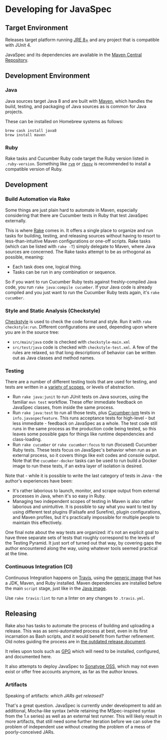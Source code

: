 # Developing for JavaSpec

## Target Environment

Releases target platform running [JRE 8+][jre-download] and any project that is compatible with JUnit 4.

JavaSpec and its dependencies are available in the [Maven Central Repository][maven-central].

[jre-download]: https://www.oracle.com/technetwork/java/javase/downloads/jre8-downloads-2133155.html
[maven-central]: https://search.maven.org/


## Development Environment

### Java

Java sources target Java 8 and are built with [Maven][maven], which handles the build, testing, and packaging of Java
sources as is common for Java projects.

These can be installed on Homebrew systems as follows:

    brew cask install java8
    brew install maven


### Ruby

Rake tasks and Cucumber Ruby code target the Ruby version listed in `.ruby-version`.  Something like [`rvm`][rvm] or
[`rbenv`][rbenv] is recommended to install a compatible version of Ruby.

[maven]: https://maven.apache.org/
[rbenv]: https://github.com/rbenv/rbenv
[rvm]: https://rvm.io/


## Development

### Build Automation via Rake

Some things are just plain hard to automate in Maven, especially considering that there are Cucumber tests in Ruby that
test JavaSpec externally.

This is where [Rake][rake] comes in.  It offers a single place to organize and run tasks for building, testing, and
releasing sources without having to resort to less-than-intuitive Maven configurations or one-off scripts.
Rake tasks (which can be listed with `rake -T`) simply delegate to Maven, where Java sources are concerned.  The Rake
tasks attempt to be as orthogonal as possible, meaning: 

- Each task does one, logical thing.
- Tasks can be run in any combination or sequence.

So if you want to run Cucumber Ruby tests against freshly-compiled Java code, you run `rake java:compile cucumber`.
If your Java code is already compiled and you just want to run the Cucumber Ruby tests again, it's `rake cucumber`.

[rake]: https://github.com/ruby/rake


### Style and Static Analysis (Checkstyle)

[Checkstyle][checkstyle-config] is used to check the code format and style.  Run it with `rake checkstyle:run`.
Different configurations are used, depending upon where you are in the source tree:

- `src/main/java` code is checked with `checkstyle-main.xml`
- `src/test/java` code is checked with `checkstyle-test.xml`.  A few of the rules are relaxed, so that long
  descriptions of behavior can be written out as Java classes and method names.


[checkstyle-config]: http://checkstyle.sourceforge.net/config.html


### Testing

There are a number of different testing tools that are used for testing, and tests are written in a
[variety of scopes][fowler-test-pyramid], or levels of abstraction.

- Run `rake java:junit` to run JUnit tests on Java sources, using the familiar `mvn test` workflow.
  These offer immediate feedback on JavaSpec classes, from inside the same process.
- Run `rake java:test` to run all those tests, plus [Cucumber-jvm][cucumber-jvm] tests in `info.javaspecfeature`.
  This runs acceptance tests for high-level - but less immediate - feedback on JavaSpec as a whole.
  The test code still runs in the same process as the production code being tested, so this leaves some possible gaps
  for things like runtime dependencies and class-loading.
- Run `rake cucumber` or `rake cucumber:focus` to run (focused) Cucumber Ruby tests.
  These tests focus on JavaSpec's behavior when run as an external process, so it covers things like exit codes and
  console output.  Note that the `cucumber-docker` tasks can be used to run build a Docker image to run these tests,
  if an extra layer of isolation is desired.
  

Note that - while it is possible to write the last category of tests in Java - the author's experiences have been:

- It's rather laborious to launch, monitor, and scrape output from external processes in Java, when it's so easy in Ruby.
- Managing two independent scopes of testing in Maven is also rather laborious and unintuitive.  It is possible to say
  what you want to test by using different test plugins (Failsafe and Surefire), plugin configurations, and Maven
  profiles, but it's practically impossible for multiple people to maintain this effectively.

One final note about the way tests are organized: it's not an explicit goal to have three separate sets of tests
that roughly correspond to the levels of the Testing Pyramid.  It just sort of turned out that way, by covering gaps
the author encountered along the way, using whatever tools seemed practical at the time.

[cucumber-jvm]: https://docs.cucumber.io/installation/java/
[fowler-test-pyramid]: https://martinfowler.com/bliki/TestPyramid.html


### Continuous Integration (CI)

Continuous Integration happens on [Travis][travis-javaspec], using the [generic image][travis-generic] that has a JDK,
Maven, and Ruby installed.  Maven dependencies are installed before the main `script` stage, just like in the
[Java image][travis-java].

Use `rake travis:lint` to run a linter on any changes to `.travis.yml`.


[travis-generic]: https://docs.travis-ci.com/user/languages/minimal-and-generic/#generic
[travis-java]: https://docs.travis-ci.com/user/languages/java/#maven-dependency-management
[travis-javaspec]: https://travis-ci.org/kkrull/javaspec


## Releasing

Rake also has tasks to automate the process of building and uploading a release.  This was as semi-automated process at
best, even in its first incarnation as Bash scripts, and it would benefit from further refinement.  Old notes guiding
the process are in [the outdated release document](release.md).

It relies upon tools such as [GPG][gpg] which will need to be installed, configured, and documented here.

It also attempts to deploy JavaSpec to [Sonatype OSS][sonatype], which may not even exist or offer free accounts
anymore, as far as the author knows.


[gpg]: https://gpgtools.org/
[sonatype]: https://www.sonatype.com/


### Artifacts

Speaking of artifacts: _which JARs get released?_

That's a great question.  JavaSpec is currently under development to add an additional, Mocha-like syntax
(while retaining the MSpec-inspired syntax from the 1.x series) as well as an external test runner.
This will likely result in more artifacts, that still need some further iteration before we can solve the problem of
independent use without creating the problem of a mess of poorly-conceived JARs.
